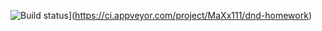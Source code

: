 ![Build status](https://ci.appveyor.com/api/projects/status/6aooqoupygwvhg93?svg=true)](https://ci.appveyor.com/project/MaXx111/dnd-homework)
